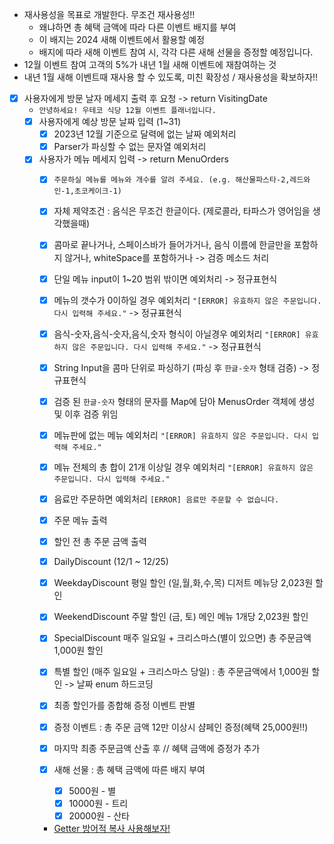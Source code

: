- 재사용성을 목표로 개발한다. 무조건 재사용성!!
    - 왜냐하면 총 혜택 금액에 따라 다른 이벤트 배지를 부여
    - 이 배지는 2024 새해 이벤트에서 활용할 예정
    - 배지에 따라 새해 이벤트 참여 시, 각각 다른 새해 선물을 증정할 예정입니다.
- 12월 이벤트 참여 고객의 5%가 내년 1월 새해 이벤트에 재참여하는 것
- 내년 1월 새해 이벤트때 재사용 할 수 있도록, 미친 확장성 / 재사용성을 확보하자!!

- [X] 사용자에게 방문 날자 메세지 출력 후 요청 -> return VisitingDate
    - `안녕하세요! 우테코 식당 12월 이벤트 플래너입니다.`
    - [X] 사용자에게 예상 방문 날짜 입력 (1~31)
        - [X] 2023년 12월 기준으로 달력에 없는 날짜 예외처리
        - [X] Parser가 파싱할 수 없는 문자열 예외처리
    - [X] 사용자가 메뉴 메세지 입력 -> return MenuOrders
        - [X] `주문하실 메뉴를 메뉴와 개수를 알려 주세요. (e.g. 해산물파스타-2,레드와인-1,초코케이크-1)`
        - [X] 자체 제약조건 : 음식은 무조건 한글이다. (제로콜라, 타파스가 영어임을 생각했을때)
        - [X] 콤마로 끝나거나, 스페이스바가 들어가거나, 음식 이름에 한글만을 포함하지 않거나, whiteSpace를 포함하거나 -> 검증 메소드 처리
        - [X] 단일 메뉴 input이 1~20 범위 밖이면 예외처리 -> 정규표현식
        - [X] 메뉴의 갯수가 0이하일 경우 예외처리 `"[ERROR] 유효하지 않은 주문입니다. 다시 입력해 주세요."` -> 정규표현식
        - [X] 음식-숫자,음식-숫자,음식,숫자 형식이 아닐경우 예외처리 `"[ERROR] 유효하지 않은 주문입니다. 다시 입력해 주세요."` -> 정규표현식
        - [X] String Input을 콤마 단위로 파싱하기 (파싱 후 `한글-숫자` 형태 검증) -> 정규표현식
        - [X] 검증 된 `한글-숫자` 형태의 문자를 Map에 담아 MenusOrder 객체에 생성 및 이후 검증 위임
        - [X] 메뉴판에 없는 메뉴 예외처리 `"[ERROR] 유효하지 않은 주문입니다. 다시 입력해 주세요."`
        - [X] 메뉴 전체의 총 합이 21개 이상일 경우 예외처리 `"[ERROR] 유효하지 않은 주문입니다. 다시 입력해 주세요."`
        - [X] 음료만 주문하면 예외처리 `[ERROR] 음료만 주문할 수 없습니다.`

        - [X] 주문 메뉴 출력
        - [X] 할인 전 총 주문 금액 출력

        - [X] DailyDiscount (12/1 ~ 12/25)
        - [X] WeekdayDiscount 평일 할인 (일,월,화,수,목) 디저트 메뉴당 2,023원 할인

        - [X] WeekendDiscount 주말 할인 (금, 토) 메인 메뉴 1개당 2,023원 할인
        - [X] SpecialDiscount 매주 일요일 + 크리스마스(별이 있으면) 총 주문금액 1,000원 할인
        - [X] 특별 할인 (매주 일요일 + 크리스마스 당일) : 총 주문금액에서 1,000원 할인 -> 날짜 enum 하드코딩

        - [X] 최종 할인가를 종합해 증정 이벤트 판별
        - [X] 증정 이벤트 : 총 주문 금액 12만 이상시 샴페인 증정(혜택 25,000원!!)
        - [X] 마지막 최종 주문금액 산출 후 // 혜택 금액에 증정가 추가

        - [X] 새해 선물 : 총 혜택 금액에 따른 배지 부여
            - [X] 5000원 - 별
            - [X] 10000원 - 트리
            - [X] 20000원 - 산타

        - [Getter 방어적 복사 사용해보자!](https://github.com/woowacourse-precourse/java-lotto-6/pull/1941/files#r1389542048)

